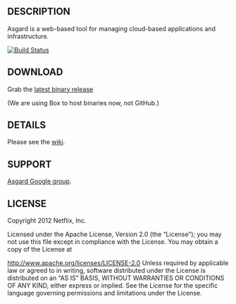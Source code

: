 ## DESCRIPTION

Asgard is a web-based tool for managing cloud-based applications and infrastructure.

[![Build Status](https://netflixoss.ci.cloudbees.com/job/asgard-master/badge/icon)](https://netflixoss.ci.cloudbees.com/job/asgard-master/)

## DOWNLOAD

Grab the [latest binary release](http://netflix.box.com/asgard)

(We are using Box to host binaries now, not GitHub.)

## DETAILS

Please see the [wiki](https://github.com/Netflix/asgard/wiki).

## SUPPORT

[Asgard Google group](http://groups.google.com/group/AsgardUsers).

## LICENSE

Copyright 2012 Netflix, Inc.

Licensed under the Apache License, Version 2.0 (the “License”); you may not use this file except in
compliance with the License. You may obtain a copy of the License at

http://www.apache.org/licenses/LICENSE-2.0
Unless required by applicable law or agreed to in writing, software distributed under the License is
distributed on an “AS IS” BASIS, WITHOUT WARRANTIES OR CONDITIONS OF ANY KIND, either express or
implied. See the License for the specific language governing permissions and limitations under the
License.
